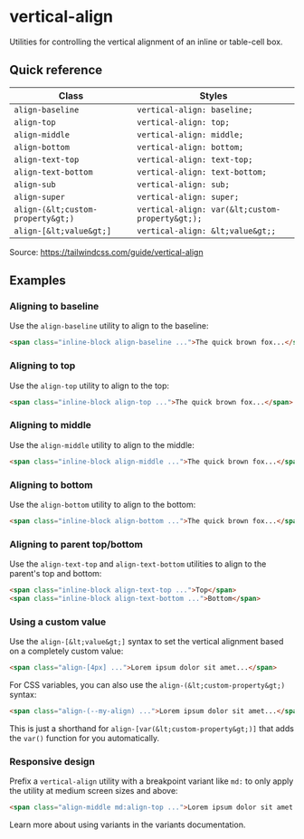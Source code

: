# vertical-align

Utilities for controlling the vertical alignment of an inline or table-cell box.

## Quick reference

| Class              | Styles                         |
|--------------------|--------------------------------|
| `align-baseline`   | `vertical-align: baseline;`    |
| `align-top`        | `vertical-align: top;`         |
| `align-middle`     | `vertical-align: middle;`      |
| `align-bottom`     | `vertical-align: bottom;`      |
| `align-text-top`   | `vertical-align: text-top;`    |
| `align-text-bottom`| `vertical-align: text-bottom;` |
| `align-sub`        | `vertical-align: sub;`         |
| `align-super`      | `vertical-align: super;`       |
| `align-(&lt;custom-property&gt;)` | `vertical-align: var(&lt;custom-property&gt;);` |
| `align-[&lt;value&gt;]`  | `vertical-align: &lt;value&gt;;`     |

Source: https://tailwindcss.com/guide/vertical-align

## Examples

### Aligning to baseline

Use the `align-baseline` utility to align to the baseline:

```html
<span class="inline-block align-baseline ...">The quick brown fox...</span>
```

### Aligning to top

Use the `align-top` utility to align to the top:

```html
<span class="inline-block align-top ...">The quick brown fox...</span>
```

### Aligning to middle

Use the `align-middle` utility to align to the middle:

```html
<span class="inline-block align-middle ...">The quick brown fox...</span>
```

### Aligning to bottom

Use the `align-bottom` utility to align to the bottom:

```html
<span class="inline-block align-bottom ...">The quick brown fox...</span>
```

### Aligning to parent top/bottom

Use the `align-text-top` and `align-text-bottom` utilities to align to the parent's top and bottom:

```html
<span class="inline-block align-text-top ...">Top</span>
<span class="inline-block align-text-bottom ...">Bottom</span>
```

### Using a custom value

Use the `align-[&lt;value&gt;]` syntax to set the vertical alignment based on a completely custom value:

```html
<span class="align-[4px] ...">Lorem ipsum dolor sit amet...</span>
```

For CSS variables, you can also use the `align-(&lt;custom-property&gt;)` syntax:

```html
<span class="align-(--my-align) ...">Lorem ipsum dolor sit amet...</span>
```

This is just a shorthand for `align-[var(&lt;custom-property&gt;)]` that adds the `var()` function for you automatically.

### Responsive design

Prefix a `vertical-align` utility with a breakpoint variant like `md:` to only apply the utility at medium screen sizes and above:

```html
<span class="align-middle md:align-top ...">Lorem ipsum dolor sit amet...</span>
```

Learn more about using variants in the variants documentation.
